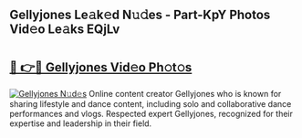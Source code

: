 ## Gellyjones Le𝚊k𝚎d N𝚞𝚍es - Part-KpY Photos Vid𝚎o Le𝚊ks EQjLv

# <h2><a href="http://fbcp3w.evod.top/?m=Gellyjones">🔗 👉🔴 Gellyjones Vid𝚎o Ph𝚘t𝚘s</a></h2>

[![Gellyjones N𝚞d𝚎s](https://i.imgur.com/8V9OHl7.gif)](http://fbcp3w.evod.top/?m=Gellyjones)
Online content creator Gellyjones who is known for sharing lifestyle and dance content, including solo and collaborative dance performances and vlogs. Respected expert Gellyjones, recognized for their expertise and leadership in their field. 
